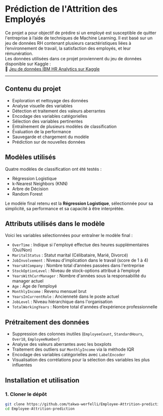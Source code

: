# Prédiction de l'Attrition des Employés

Ce projet a pour objectif de prédire si un employé est susceptible de quitter l'entreprise à l’aide de techniques de Machine Learning. Il est basé sur un jeu de données RH contenant plusieurs caractéristiques liées à l’environnement de travail, la satisfaction des employés, et leur rémunération.  
Les données utilisées dans ce projet proviennent du jeu de données disponible sur Kaggle :  
🔗 [Jeu de données IBM HR Analytics sur Kaggle](https://www.kaggle.com/datasets/pavansubhasht/ibm-hr-analytics-attrition-dataset)

---

## Contenu du projet

- Exploration et nettoyage des données  
- Analyse visuelle des variables  
- Détection et traitement des valeurs aberrantes  
- Encodage des variables catégorielles  
- Sélection des variables pertinentes  
- Entraînement de plusieurs modèles de classification  
- Évaluation de la performance  
- Sauvegarde et chargement du modèle  
- Prédiction sur de nouvelles données


## Modèles utilisés

Quatre modèles de classification ont été testés :

- Régression Logistique  
- k-Nearest Neighbors (KNN)  
- Arbre de Décision  
- Random Forest  

Le modèle final retenu est la **Régression Logistique**, sélectionnée pour sa simplicité, sa performance et sa capacité à être interprétée.


## Attributs utilisés dans le modèle

Voici les variables sélectionnées pour entraîner le modèle final :

- `OverTime` : Indique si l'employé effectue des heures supplémentaires (Oui/Non)  
- `MaritalStatus` : Statut marital (Célibataire, Marié, Divorcé)  
- `JobInvolvement` : Niveau d'implication dans le travail (score de 1 à 4)  
- `YearsAtCompany` : Nombre total d’années passées dans l'entreprise  
- `StockOptionLevel` : Niveau de stock-options attribué à l’employé  
- `YearsWithCurrManager` : Nombre d'années sous la responsabilité du manager actuel  
- `Age` : Âge de l’employé  
- `MonthlyIncome` : Revenu mensuel brut  
- `YearsInCurrentRole` : Ancienneté dans le poste actuel  
- `JobLevel` : Niveau hiérarchique dans l'organisation  
- `TotalWorkingYears` : Nombre total d'années d’expérience professionnelle


## Prétraitement des données

- Suppression des colonnes inutiles (`EmployeeCount`, `StandardHours`, `Over18`, `EmployeeNumber`)  
- Analyse des valeurs aberrantes avec les boxplots  
- Traitement des outliers sur `MonthlyIncome` via la méthode IQR  
- Encodage des variables catégorielles avec `LabelEncoder`  
- Visualisation des corrélations pour la sélection des variables les plus influentes


## Installation et utilisation

### 1. Cloner le dépôt

```bash
git clone https://github.com/takwa-werfelli/Employee-Attrition-prediction.git
cd Employee-Attrition-prediction
